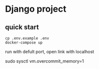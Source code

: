 # Django project

## quick start
```commandline
cp .env.example .env
docker-compose up
```

run with defult port, open link with localhost

sudo sysctl vm.overcommit_memory=1


